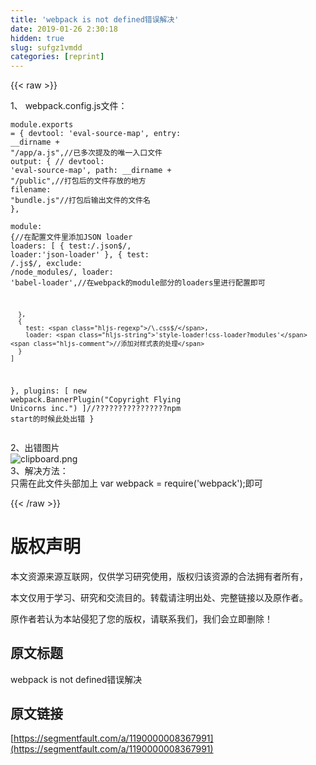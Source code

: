 ```yaml
---
title: 'webpack is not defined错误解决' 
date: 2019-01-26 2:30:18
hidden: true
slug: sufgz1vmdd
categories: [reprint]
---
```


{{< raw >}}

                    
<p>1、 webpack.config.js文件：</p>
<div class="widget-codetool" style="display:none;">
      <div class="widget-codetool--inner">
      <span class="selectCode code-tool" data-toggle="tooltip" data-placement="top" title="" data-original-title="全选"></span>
      <span type="button" class="copyCode code-tool" data-toggle="tooltip" data-placement="top" data-clipboard-text="module.exports = {
    devtool: 'eval-source-map',
  entry:  __dirname + &quot;/app/a.js&quot;,//已多次提及的唯一入口文件
  output: {
      // devtool: 'eval-source-map',
    path: __dirname + &quot;/public&quot;,//打包后的文件存放的地方
    filename: &quot;bundle.js&quot;//打包后输出文件的文件名
  },  
   module: {//在配置文件里添加JSON loader
    loaders: [
    {
        test:/\.json$/,
        loader:'json-loader'
    },
        {
        test: /\.js$/,
        exclude: /node_modules/,
        loader: 'babel-loader',//在webpack的module部分的loaders里进行配置即可
        
      },
      {
        test: /\.css$/,
        loader: 'style-loader!css-loader?modules'//添加对样式表的处理
      }
    ]
  },
    plugins: [
    new webpack.BannerPlugin(&quot;Copyright Flying Unicorns inc.&quot;)
  ]//????????????????npm start的时候此处出错
}" title="" data-original-title="复制"></span>
      <span type="button" class="saveToNote code-tool" data-toggle="tooltip" data-placement="top" title="" data-original-title="放进笔记"></span>
      </div>
      </div><pre class="hljs typescript"><code><span class="hljs-built_in">module</span>.exports = {
    devtool: <span class="hljs-string">'eval-source-map'</span>,
  entry:  __dirname + <span class="hljs-string">"/app/a.js"</span>,<span class="hljs-comment">//已多次提及的唯一入口文件</span>
  output: {
      <span class="hljs-comment">// devtool: 'eval-source-map',</span>
    path: __dirname + <span class="hljs-string">"/public"</span>,<span class="hljs-comment">//打包后的文件存放的地方</span>
    filename: <span class="hljs-string">"bundle.js"</span><span class="hljs-comment">//打包后输出文件的文件名</span>
  },  
   <span class="hljs-keyword">module</span>: {<span class="hljs-comment">//在配置文件里添加JSON loader</span>
    loaders: [
    {
        test:<span class="hljs-regexp">/\.json$/</span>,
        loader:<span class="hljs-string">'json-loader'</span>
    },
        {
        test: <span class="hljs-regexp">/\.js$/</span>,
        exclude: <span class="hljs-regexp">/node_modules/</span>,
        loader: <span class="hljs-string">'babel-loader'</span>,<span class="hljs-comment">//在webpack的module部分的loaders里进行配置即可</span>
        
      },
      {
        test: <span class="hljs-regexp">/\.css$/</span>,
        loader: <span class="hljs-string">'style-loader!css-loader?modules'</span><span class="hljs-comment">//添加对样式表的处理</span>
      }
    ]
  },
    plugins: [
    <span class="hljs-keyword">new</span> webpack.BannerPlugin(<span class="hljs-string">"Copyright Flying Unicorns inc."</span>)
  ]<span class="hljs-comment">//????????????????npm start的时候此处出错</span>
}</code></pre>
<p>2、出错图片<br><span class="img-wrap"><img data-src="/img/bVJg2q?w=642&amp;h=644" src="https://static.alili.tech/img/bVJg2q?w=642&amp;h=644" alt="clipboard.png" title="clipboard.png" style="cursor: pointer; display: inline;"></span><br>3、解决方法：<br>只需在此文件头部加上  var webpack = require('webpack');即可</p>

                
{{< /raw >}}

# 版权声明
本文资源来源互联网，仅供学习研究使用，版权归该资源的合法拥有者所有，

本文仅用于学习、研究和交流目的。转载请注明出处、完整链接以及原作者。

原作者若认为本站侵犯了您的版权，请联系我们，我们会立即删除！

## 原文标题
webpack is not defined错误解决

## 原文链接
[https://segmentfault.com/a/1190000008367991](https://segmentfault.com/a/1190000008367991)

